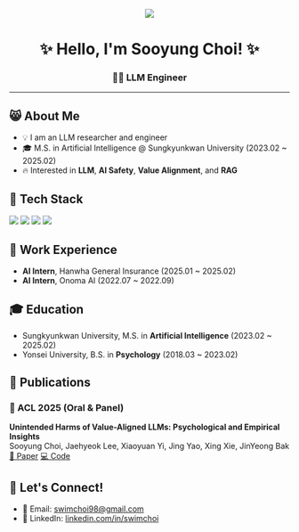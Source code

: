<p align="center">
  <img src="https://capsule-render.vercel.app/api?type=blur&height=300&color=gradient&customColorList=0,3,3,3,2&text=Hi%20there&textBg=false"/>
</p>

<h1 align="center">✨ Hello, I'm Sooyung Choi! ✨</h1>
<h3 align="center">👩‍💻 LLM Engineer</h3>

---

## 😸 About Me
- 💡 I am an LLM researcher and engineer
- 🎓 M.S. in Artificial Intelligence @ Sungkyunkwan University (2023.02 ~ 2025.02)  
- 🔥 Interested in **LLM**, **AI Safety**, **Value Alignment**, and **RAG**

## 🧠 Tech Stack
<p>
  <img src="https://img.shields.io/badge/Python-3776AB?style=for-the-badge&logo=python&logoColor=white"/>
  <img src="https://img.shields.io/badge/PyTorch-EE4C2C?style=for-the-badge&logo=pytorch&logoColor=white"/>
  <img src="https://img.shields.io/badge/TensorFlow-FF6F00?style=for-the-badge&logo=tensorflow&logoColor=white"/>
  <img src="https://img.shields.io/badge/GitHub-181717?style=for-the-badge&logo=github&logoColor=white"/>
</p>

## 💼 Work Experience
- **AI Intern**, Hanwha General Insurance (2025.01 ~ 2025.02)  
- **AI Intern**, Onoma AI (2022.07 ~ 2022.09)

## 🎓 Education
- Sungkyunkwan University, M.S. in **Artificial Intelligence** (2023.02 ~ 2025.02)  
- Yonsei University, B.S. in **Psychology** (2018.03 ~ 2023.02)

## 📄 Publications
### 🔹 ACL 2025 (Oral & Panel)
**Unintended Harms of Value-Aligned LLMs: Psychological and Empirical Insights**  
Sooyung Choi, Jaehyeok Lee, Xiaoyuan Yi, Jing Yao, Xing Xie, JinYeong Bak 
 [🔗 Paper](https://arxiv.org/abs/2506.06404) [💻 Code](https://github.com/Human-Language-Intelligence/Unintended-Harms-LLM)

## 🤝 Let's Connect!
- 📧 Email: swimchoi98@gmail.com  
- 🔗 LinkedIn: [linkedin.com/in/swimchoi](https://www.linkedin.com/in/swimchoi/)
